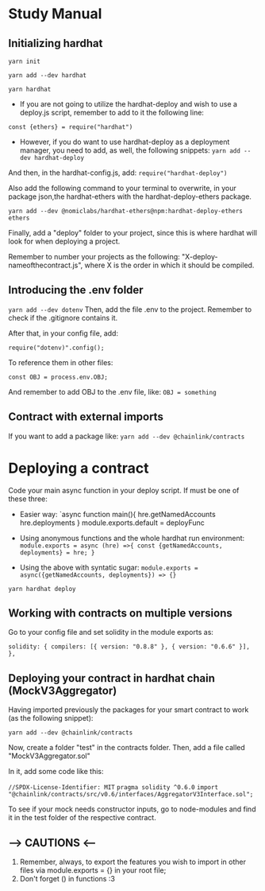 # Study Manual

## Initializing hardhat

`yarn init`

`yarn add --dev hardhat`

`yarn hardhat`

- If you are not going to utilize the hardhat-deploy and wish to use a deploy.js script, remember to add to it the following line:

`const {ethers} = require("hardhat")`

- However, if you do want to use hardhat-deploy as a deployment manager, you need to add, as well, the following snippets:
  `yarn add --dev hardhat-deploy`

And then, in the hardhat-config.js, add:
`require("hardhat-deploy")`

Also add the following command to your terminal to overwrite, in your package json,the hardhat-ethers with the hardhat-deploy-ethers package.

`yarn add --dev @nomiclabs/hardhat-ethers@npm:hardhat-deploy-ethers ethers`

Finally, add a "deploy" folder to your project, since this is where hardhat will look for when deploying a project.

Remember to number your projects as the following:
"X-deploy-nameofthecontract.js", where X is the order in which it should be compiled.

## Introducing the .env folder

`yarn add --dev dotenv`
Then, add the file .env to the project.
Remember to check if the .gitignore contains it.

After that, in your config file, add:

`require("dotenv)".config();`

To reference them in other files:

`const OBJ = process.env.OBJ;`

And remember to add OBJ to the .env file, like:
`OBJ = something`

## Contract with external imports

If you want to add a package like:
`yarn add --dev @chainlink/contracts`

# Deploying a contract

Code your main async function in your deploy script.
If must be one of these three:

- Easier way:
  `async function main(){
  hre.getNamedAccounts
  hre.deployments
  }
  module.exports.default = deployFunc

- Using anonymous functions and the whole hardhat run environment:
  `module.exports = async (hre) =>{
    const {getNamedAccounts, deployments} = hre;
} 
`

- Using the above with syntatic sugar:
  `module.exports = async({getNamedAccounts, deployments}) => {}`

`yarn hardhat deploy`

## Working with contracts on multiple versions

Go to your config file and set solidity in the module exports as:

`solidity: {
    compilers: [{ version: "0.8.8" }, { version: "0.6.6" }],
  },`

## Deploying your contract in hardhat chain (MockV3Aggregator)

Having imported previously the packages for your smart contract to work (as the following snippet):

`yarn add --dev @chainlink/contracts`

Now, create a folder "test" in the contracts folder. Then, add a file called "MockV3Aggregator.sol"

In it, add some code like this:

`//SPDX-License-Identifier: MIT`
`pragma solidity ^0.6.0`
`import "@chainlink/contracts/src/v0.6/interfaces/AggregatorV3Interface.sol";`

To see if your mock needs constructor inputs, go to node-modules and find it in the test folder of the respective contract.

## --> CAUTIONS <--

1. Remember, always, to export the features you wish to import in other files via module.exports = {} in your root file;
2. Don't forget () in functions :3
